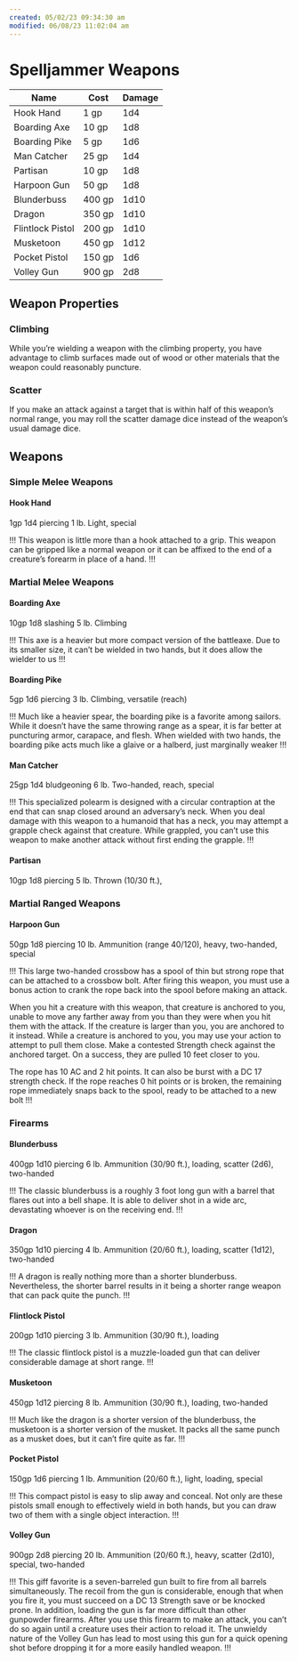 ```yaml
---
created: 05/02/23 09:34:30 am
modified: 06/08/23 11:02:04 am
---
```


# Spelljammer Weapons

| Name             | Cost   | Damage |
| ---------------- | ------ | ------ |
| Hook Hand        | 1 gp   | 1d4    |
| Boarding Axe     | 10 gp  | 1d8    |
| Boarding Pike    | 5 gp   | 1d6    |
| Man Catcher      | 25 gp  | 1d4    |
| Partisan         | 10 gp  | 1d8    |
| Harpoon Gun      | 50 gp  | 1d8    |
| Blunderbuss      | 400 gp | 1d10   |
| Dragon           | 350 gp | 1d10   |
| Flintlock Pistol | 200 gp | 1d10   |
| Musketoon        | 450 gp | 1d12   |
| Pocket Pistol    | 150 gp | 1d6    |
| Volley Gun       | 900 gp | 2d8    |

## Weapon Properties

### Climbing

  While you’re wielding a weapon with the climbing property, you have advantage to climb surfaces made out of wood or other materials that the weapon could reasonably puncture.

### Scatter

If you make an attack against a target that is within half of this weapon’s normal range, you may roll the scatter damage dice instead of the weapon’s usual damage dice.

## Weapons

### Simple Melee Weapons

#### Hook Hand

1gp 1d4 piercing 1 lb. Light, special

!!!
This weapon is little more than a hook attached to a grip. This weapon can be gripped like a normal weapon or it can be affixed to the end of a creature’s forearm in place of a hand.
!!!

### Martial Melee Weapons

#### Boarding Axe

10gp 1d8 slashing 5 lb. Climbing

!!!
This axe is a heavier but more compact version of the battleaxe. Due to its smaller size, it can’t be wielded in two hands, but it does allow the wielder to us
!!!

#### Boarding Pike

5gp 1d6 piercing 3 lb. Climbing, versatile (reach)

!!!
Much like a heavier spear, the boarding pike is a favorite among sailors. While it doesn’t have the same throwing range as a spear, it is far better at puncturing armor, carapace, and flesh. When wielded with two hands, the boarding pike acts much like a glaive or a halberd, just marginally weaker
!!!

#### Man Catcher

25gp 1d4 bludgeoning 6 lb. Two-handed, reach, special

!!!
This specialized polearm is designed with a circular contraption at the end that can snap closed around an adversary’s neck. When you deal damage with this weapon to a humanoid that has a neck, you may attempt a grapple check against that creature. While grappled, you can’t use this weapon to make another attack without first ending the grapple.
!!!

#### Partisan

10gp 1d8 piercing 5 lb. Thrown (10/30 ft.),

### Martial Ranged Weapons

#### Harpoon Gun

50gp 1d8 piercing 10 lb. Ammunition (range 40/120), heavy, two-handed, special

!!!
This large two-handed crossbow has a spool of thin but strong rope that can be attached to a crossbow bolt. After firing this weapon, you must use a bonus action to crank the rope back into the spool before making an attack.

When you hit a creature with this weapon, that creature is anchored to you, unable to move any farther away from you than they were when you hit them with the attack. If the creature is larger than you, you are anchored to it instead. While a creature is anchored to you, you may use your action to attempt to pull them close. Make a contested Strength check against the anchored target. On a success, they are pulled 10 feet closer to you.

The rope has 10 AC and 2 hit points. It can also be burst with a DC 17 strength check. If the rope reaches 0 hit points or is broken, the remaining rope immediately snaps back to the spool, ready to be attached to a new bolt
!!!

### Firearms

#### Blunderbuss

400gp 1d10 piercing 6 lb. Ammunition (30/90 ft.), loading, scatter (2d6), two-handed

!!!
The classic blunderbuss is a roughly 3 foot long gun with a barrel that flares out into a bell shape. It is able to deliver shot in a wide arc, devastating whoever is on the receiving end.
!!!

#### Dragon

350gp 1d10 piercing 4 lb. Ammunition (20/60 ft.), loading, scatter (1d12), two-handed

!!!
A dragon is really nothing more than a shorter blunderbuss. Nevertheless, the shorter barrel results in it being a shorter range weapon that can	pack quite the punch.
!!!

#### Flintlock Pistol

200gp 1d10 piercing 3 lb. Ammunition (30/90 ft.), loading

!!!
The classic flintlock pistol is a muzzle-loaded gun that can deliver considerable damage at short range.
!!!

#### Musketoon

450gp 1d12 piercing 8 lb. Ammunition (30/90 ft.), loading, two-handed

!!!
Much like the dragon is a shorter version of the blunderbuss, the musketoon is a shorter version of the musket. It packs all the same punch as a musket does, but it can’t fire quite as far.
!!!

#### Pocket Pistol

150gp 1d6 piercing 1 lb. Ammunition (20/60 ft.), light, loading, special

!!!
This compact pistol is easy to slip away and conceal. Not only are these pistols small enough to effectively wield in both hands, but you can draw two of them with a single object interaction.
!!!

#### Volley Gun

900gp 2d8 piercing 20 lb. Ammunition (20/60 ft.), heavy, scatter (2d10), special, two-handed

!!!
This giff favorite is a seven-barreled gun built to fire from all barrels simultaneously. The recoil from the gun is considerable, enough that when you fire it, you must succeed on a DC 13 Strength save or be knocked prone. In addition, loading the gun is far more difficult than other gunpowder firearms. After you use this firearm to make an attack, you can’t do so again until a creature uses their action to reload it. The unwieldy nature of the Volley Gun has lead to most using this gun for a quick opening shot before dropping it for a more easily handled weapon.
!!!
